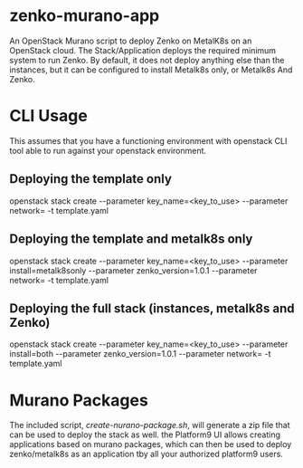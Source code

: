 # zenko-murano-app
An OpenStack Murano script to deploy Zenko on MetalK8s on an OpenStack cloud.
The Stack/Application deploys the required minimum system to run Zenko. By default, it does not deploy anything else than the instances, but it can be configured to install Metalk8s only, or Metalk8s And Zenko.

# CLI Usage
This assumes that you have a functioning environment with openstack CLI tool able to run against your openstack environment.</br>

## Deploying the template only
openstack stack create --parameter key_name=<key_to_use> --parameter network=<network> -t template.yaml <stackname>

## Deploying the template and metalk8s only
openstack stack create --parameter key_name=<key_to_use> --parameter install=metalk8sonly --parameter zenko_version=1.0.1 --parameter network=<network> -t template.yaml <stackname>

## Deploying the full stack (instances, metalk8s and Zenko)
openstack stack create --parameter key_name=<key_to_use> --parameter install=both --parameter zenko_version=1.0.1 --parameter network=<network> -t template.yaml <stackname>

# Murano Packages
The included script, *create-nurano-package.sh*, will generate a zip file that can be used to deploy the stack as well. the Platform9 UI allows creating applications based on murano packages, which can then be used to deploy zenko/metalk8s as an application tby all your authorized platform9 users.